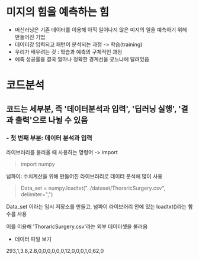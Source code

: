 # 미지의 힘을 예측하는 힘
- 머신러닝은 기존 데이터를 이용해 아직 일어나지 않은 미지의 일을 예측하기 위해 만들어진 기법
- 데이터강 입력되고 패턴이 분석되는 과정 -> 학습(training)
- 우리가 배우려는 것 : 학습과 예측의 구체적인 과정
- 예측 성공률을 결국 얼마나 정확한 경계선을 긋느냐에 달려있음

# 코드분석
## 코드는 세부분, 즉 '데이터분석과 입력', '딥러닝 실행', '결과 출력'으로 나뉠 수 있음
### - 첫 번째 부분: 데이터 분석과 입력
라이브러리를 불러올 때 사용하는 명령어 -> import
>import numpy

넘파이: 수치계산을 위해 만들어진 라이브러리로 데이터 분석에 많이 사용

>Data_set = numpy.loadtxt("../dataset/ThoraricSurgery.csv", delimiter=",")

Data_set 이라는 임시 저장소를 만들고, 넘파이 라이브러리 안에 있는 loadtxt()라는 함수를 사용

이를 이용해 'ThoraricSurgery.csv'라는 외부 데이터셋을 불러옴

- 데이터 파일 보기

293,1,3.8,2.8,0,0,0,0,0,0,12,0,0,0,1,0,62,0

